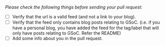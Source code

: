 *Please check the following things before sending your pull request:*
- [ ] Verify that the url is a valid feed (and not a link to your blog).
- [ ] Verify that the feed only contains blog posts relating to GSoC. (i.e. if you have a personal blog, you have added the feed for the tag/label that will only have posts relating to GSoC. Refer the README)
- [ ] Add some info about you in the pull request. 
